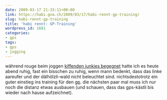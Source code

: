 ```yaml
---
date: 2009-03-17 21:33:11+00:00
link: https://habi.gna.ch/2009/03/17/habi-rennt-gp-training/
slug: habi-rennt-gp-training
title: 'habi rennt: GP-Training'
wordpress_id: 1681
categories:
- gps
tags:
- gps
- jogging
---
```


während rouge beim joggen [kiffenden junkies begegnet](http://www.rouge.ch/blog/rouge-rennt-kiffen/) hatte ich es heute abend ruhig, fast ein bisschen zu ruhig, wenn mann bedenkt, dass das linke aareufer und der dälhölzli-wald nicht beleuchtet sind. nichtsdestotrotz ein guter einstieg ins training für den [gp](http://www.gpbern.ch/). die nächsten paar mal muss ich nur noch die distanz etwas ausbauen (und schauen, dass das gps-kästli bis wieder nach hause aufzeichnet).






